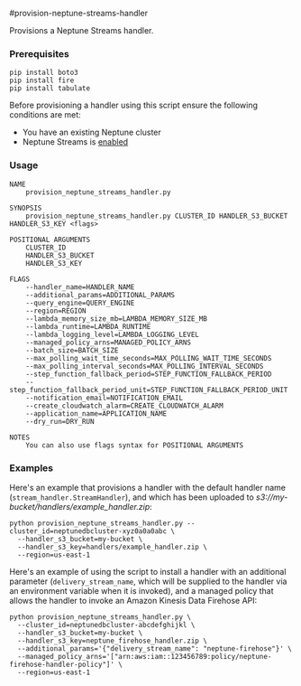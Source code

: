 #provision-neptune-streams-handler

Provisions a Neptune Streams handler.

### Prerequisites

```
pip install boto3
pip install fire
pip install tabulate
```

Before provisioning a handler using this script ensure the following conditions are met:
  
  - You have an existing Neptune cluster
  - Neptune Streams is [enabled](https://docs.aws.amazon.com/neptune/latest/userguide/streams-using.html#streams-using-enabling)
  
### Usage

```
NAME
    provision_neptune_streams_handler.py

SYNOPSIS
    provision_neptune_streams_handler.py CLUSTER_ID HANDLER_S3_BUCKET HANDLER_S3_KEY <flags>

POSITIONAL ARGUMENTS
    CLUSTER_ID
    HANDLER_S3_BUCKET
    HANDLER_S3_KEY

FLAGS
    --handler_name=HANDLER_NAME
    --additional_params=ADDITIONAL_PARAMS
    --query_engine=QUERY_ENGINE
    --region=REGION
    --lambda_memory_size_mb=LAMBDA_MEMORY_SIZE_MB
    --lambda_runtime=LAMBDA_RUNTIME
    --lambda_logging_level=LAMBDA_LOGGING_LEVEL
    --managed_policy_arns=MANAGED_POLICY_ARNS
    --batch_size=BATCH_SIZE
    --max_polling_wait_time_seconds=MAX_POLLING_WAIT_TIME_SECONDS
    --max_polling_interval_seconds=MAX_POLLING_INTERVAL_SECONDS
    --step_function_fallback_period=STEP_FUNCTION_FALLBACK_PERIOD
    --step_function_fallback_period_unit=STEP_FUNCTION_FALLBACK_PERIOD_UNIT
    --notification_email=NOTIFICATION_EMAIL
    --create_cloudwatch_alarm=CREATE_CLOUDWATCH_ALARM
    --application_name=APPLICATION_NAME
    --dry_run=DRY_RUN

NOTES
    You can also use flags syntax for POSITIONAL ARGUMENTS
```

### Examples

Here's an example that provisions a handler with the default handler name (`stream_handler.StreamHandler`), and which has been uploaded to _s3://my-bucket/handlers/example_handler.zip_:

```
python provision_neptune_streams_handler.py --cluster_id=neptunedbcluster-xyz0a0a0abc \
  --handler_s3_bucket=my-bucket \
  --handler_s3_key=handlers/example_handler.zip \
  --region=us-east-1
```

Here's an example of using the script to install a handler with an additional parameter (`delivery_stream_name`, which will be supplied to the handler via an environment variable when it is invoked), and a managed policy that allows the handler to invoke an Amazon Kinesis Data Firehose API:

```
python provision_neptune_streams_handler.py \
  --cluster_id=neptunedbcluster-abcdefghijkl \
  --handler_s3_bucket=my-bucket \
  --handler_s3_key=neptune_firehose_handler.zip \
  --additional_params='{"delivery_stream_name": "neptune-firehose"}' \
  --managed_policy_arns='["arn:aws:iam::123456789:policy/neptune-firehose-handler-policy"]' \
  --region=us-east-1
```